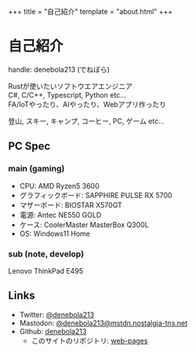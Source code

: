 +++
title = "自己紹介"
template = "about.html"
+++

# 自己紹介

handle: denebola213 (でねぼら)

Rustが使いたいソフトウエアエンジニア  
C#, C/C++, Typescript, Python etc...  
FA/IoTやったり、AIやったり、Webアプリ作ったり

登山, スキー, キャンプ, コーヒー, PC, ゲーム etc...

## PC Spec

### main (gaming)

- CPU: AMD Ryzen5 3600
- グラフィックボード: SAPPHIRE PULSE RX 5700
- マザーボード: BIOSTAR X570GT
- 電源: Antec NE550 GOLD
- ケース: CoolerMaster MasterBox Q300L
- OS: Windows11 Home

### sub (note, develop)

Lenovo ThinkPad E495

## Links

- Twitter: [@denebola213](https://twitter.com/denebola213)
- Mastodon: [@denebola213@mstdn.nostalgia-tns.net](https://mstdn.nostalgia-tns.net/@denebola213)
- Github: [denebola213](https://github.com/denebola213)
  - このサイトのリポジトリ: [web-pages](https://github.com/denebola213/web-pages)
